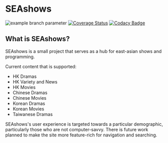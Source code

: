 # SEAshows

![example branch parameter](https://github.com/cangkevin/SEAshows/actions/workflows/main.yml/badge.svg)
[![Coverage Status](https://coveralls.io/repos/github/cangkevin/SEAshows/badge.svg?branch=main)](https://coveralls.io/github/cangkevin/SEAshows?branch=main)
[![Codacy Badge](https://api.codacy.com/project/badge/Grade/568adf9d5c824379aa087f1b54dcb565)](https://app.codacy.com/app/cangkevin/SEAshows?utm_source=github.com&utm_medium=referral&utm_content=cangkevin/SEAshows&utm_campaign=Badge_Grade_Settings)

## What is SEAshows? ##
SEAshows is a small project that serves as a hub for east-asian shows and programming.

Current content that is supported:
- HK Dramas
- HK Variety and News
- HK Movies
- Chinese Dramas
- Chinese Movies
- Korean Dramas
- Korean Movies
- Taiwanese Dramas

SEAshows's user experience is targeted towards a particular demographic, particularly those who are not computer-savvy. There is future work planned to make the site more feature-rich for navigation and searching.
